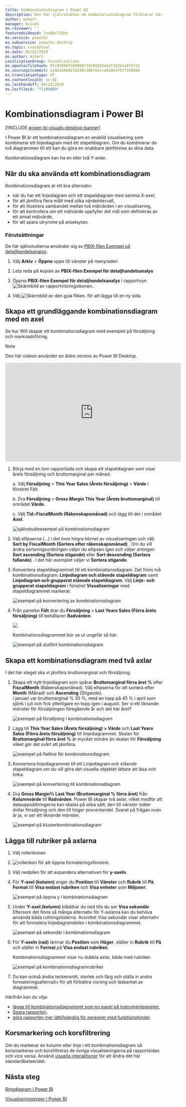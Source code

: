 ```yaml
---
title: Kombinationsdiagram i Power BI
description: Den här självstudien om kombinationsdiagram förklarar när du ska använda dem och hur du skapar dem i Power BI-tjänsten och Desktop.
author: mihart
manager: kvivek
ms.reviewer: ''
featuredvideoid: lnv66cTZ5ho
ms.service: powerbi
ms.subservice: powerbi-desktop
ms.topic: conceptual
ms.date: 05/22/2019
ms.author: mihart
LocalizationGroup: Visualizations
ms.openlocfilehash: 97c01966750d888f3420d265eb3f252b3a8f57d3
ms.sourcegitcommit: e2de2e8b8e78240c306fe6cca820e5f6ff188944
ms.translationtype: HT
ms.contentlocale: sv-SE
ms.lasthandoff: 09/23/2019
ms.locfileid: "71194969"
---
```

# <a name="combo-chart-in-power-bi"></a>Kombinationsdiagram i Power BI

[!INCLUDE [power-bi-visuals-desktop-banner](../includes/power-bi-visuals-desktop-banner.md)]

I Power BI är ett kombinationsdiagram en enskild visualisering som kombinerar ett linjediagram med ett stapeldiagram. Om du kombinerar de två diagrammen till ett kan du göra en snabbare jämförelse av dina data.

Kombinationsdiagram kan ha en eller två Y-axlar.

## <a name="when-to-use-a-combo-chart"></a>När du ska använda ett kombinationsdiagram
Kombinationsdiagram är ett bra alternativ:

* när du har ett linjediagram och ett stapeldiagram med samma X-axel,
* för att jämföra flera mått med olika värdeintervall,
* för att illustrera sambandet mellan två mätvärden i en visualisering,
* för att kontrollera om ett mätvärde uppfyller det mål som definieras av ett annat mätvärde,
* för att spara utrymme på arbetsytan.

### <a name="prerequisites"></a>Förutsättningar
De här självstudierna använder sig av [PBIX-filen Exempel på detaljhandelsanalys](http://download.microsoft.com/download/9/6/D/96DDC2FF-2568-491D-AAFA-AFDD6F763AE3/Retail%20Analysis%20Sample%20PBIX.pbix).

1. Välj **Arkiv** > **Öppna** uppe till vänster på menyraden
   
2. Leta reda på kopian av **PBIX-filen Exempel för detaljhandelsanalys**

1. Öppna **PBIX-filen Exempel för detaljhandelsanalys** i rapportvyn ![Skärmbild av rapportvisningsikonen.](media/power-bi-visualization-kpi/power-bi-report-view.png).

1. Välj ![Skärmbild av den gula fliken.](media/power-bi-visualization-kpi/power-bi-yellow-tab.png) för att lägga till en ny sida.



## <a name="create-a-basic-single-axis-combo-chart"></a>Skapa ett grundläggande kombinationsdiagram med en axel
Se hur Will skapar ett kombinationsdiagram med exemplet på försäljning och marknadsföring.
   > [!NOTE]
   > Den här videon använder en äldre version av Power BI Desktop.
   > 
   > 
<iframe width="560" height="315" src="https://www.youtube.com/embed/lnv66cTZ5ho?list=PL1N57mwBHtN0JFoKSR0n-tBkUJHeMP2cP" frameborder="0" allowfullscreen></iframe>  

<a name="create"></a>

1. Börja med en tom rapportsida och skapa ett stapeldiagram som visar årets försäljning och bruttomarginal per månad.

    a.  Välj **Försäljning** \> **This Year Sales (Årets försäljning)**  > **Värde** i fönstret Fält.

    b.  Dra **Försäljning** \> **Gross Margin This Year (Årets bruttomarginal)** till området **Värde**.

    c. Välj **Tid**\>**FiscalMonth (Räkenskapsmånad)** och lägg till det i området **Axel**.

    ![självstudieexempel på kombinationsdiagram](media/power-bi-visualization-combo-chart/combotutorial1new.png)
5. Välj ellipserna (...) i det övre högra hörnet av visualiseringen och välj **Sort by FiscalMonth (Sortera efter räkenskapsmånad)** . Om du vill ändra sorteringsordningen väljer du ellipsen igen och väljer antingen **Sort ascending (Sortera stigande)** eller **Sort descending (Sortera fallande)** . I det här exemplet väljer vi **Sortera stigande**.

6. Konvertera stapeldiagrammet till ett kombinationsdiagram. Det finns två kombinationsdiagram: **Linjediagram och stående stapeldiagram** samt **Linjediagram och grupperat stående stapeldiagram**. Välj **Linje- och grupperat stapeldiagram** i fönstret **Visualiseringar** med stapeldiagrammet markerat.

    ![exempel på konvertering av kombinationsdiagram](media/power-bi-visualization-combo-chart/converttocombo-new2.png)
7. Från panelen **Fält** drar du **Försäljning** \> **Last Years Sales (Förra årets försäljning)** till behållaren **Radvärden**.

   ![](media/power-bi-visualization-combo-chart/linevaluebucket.png)

   Kombinationsdiagrammet bör se ut ungefär så här:

   ![exempel på slutfört kombinationsdiagram](media/power-bi-visualization-combo-chart/combochartdone-new.png)

## <a name="create-a-combo-chart-with-two-axes"></a>Skapa ett kombinationsdiagram med två axlar
I det här steget ska vi jämföra bruttomarginal och försäljning.

1. Skapa ett nytt linjediagram som spårar **Bruttomarginal förra året %** efter **FiscalMonth** (Räkenskapsmånad). Välj ellipserna för att sortera efter **Month** (Månad) och **Ascending** (Stigande).  
I januari var bruttomarginal % 35 %, med en topp på 45 % i april som sjönk i juli och fick ytterligare en topp igen i augusti. Ser vi ett liknande mönster för försäljningen föregående år och det här året?

   ![exempel på försäljning i kombinationsdiagram](media/power-bi-visualization-combo-chart/combo1-new.png)
2. Lägg till **This Year Sales (Årets försäljning) > Värde** och **Last Years Sales (Förra årets försäljning)** till linjediagrammet. Skalan för **Bruttomarginal förra året %** är mycket mindre än skalan för **Försäljning** vilket gör det svårt att jämföra.      

   ![exempel på flatline för kombinationsdiagram](media/power-bi-visualization-combo-chart/flatline-new.png)
3. Konvertera linjediagrammet till ett Linjediagram och stående stapeldiagram om du vill göra det visuella objektet lättare att läsa och tolka.

   ![exempel på konvertering till kombinationsdiagram](media/power-bi-visualization-combo-chart/converttocombo-new.png)

4. Dra **Gross Margin% Last Year (Bruttomarginal % förra året)** från **Kolumnvärde** till **Radvärden**. Power BI skapar två axlar, vilket medför att datauppsättningarna kan skalas på olika sätt; den till vänster mäter dollar försäljning och den till höger procentandel. Svaret på frågan ovan är ja, vi ser ett liknande mönster.

   ![exempel på klusterkombinationsdiagram](media/power-bi-visualization-combo-chart/power-bi-clustered-combo.png)    

## <a name="add-titles-to-the-axes"></a>Lägga till rubriker på axlarna
1. Välj rollerikonen 
1. ![rollerikon](media/power-bi-visualization-combo-chart/power-bi-paintroller.png) för att öppna formateringsfönstret.
1. Välj nedpilen för att expandera alternativen för **y-axeln**.
1. För **Y-axel (kolumn)** anger du **Position** till **Vänster** och **Rubrik** till **På**,  **Format** till **Visa endast rubriken** och **Visa enheter** som **Miljoner**.

   ![exempel på öppna y i kombinationsdiagram](media/power-bi-visualization-combo-chart/power-bi-open-y.png)
4. Under **Y-axel (kolumn)** bläddrar du ned tills du ser **Visa sekundär**. Eftersom det finns så många alternativ för Y-axlarna kan du behöva använda båda rullningslisterna. Avsnittet Visa sekundär visar alternativ för att formatera linjediagramdelen i kombinationsdiagrammet.

   ![exempel på sekundär i kombinationsdiagram](media/power-bi-visualization-combo-chart/power-bi-secondary.png)
5. För **Y-axeln (rad)** lämnar du **Position** som **Höger**, ställer in **Rubrik** till **På** och ställer in **Format** på **Visa endast rubriken**.

   Kombinationsdiagrammet visar nu dubbla axlar, båda med rubriker.

   ![exempel på kombinationsdiagramrubriker](media/power-bi-visualization-combo-chart/power-bi-2-titles.png)

6. Du kan också ändra teckensnitt, storlek och färg och ställa in andra formateringsalternativ för att förbättra visning och läsbarhet av diagrammet.

Härifrån kan du vilja:

* [lägga till kombinationsdiagrammet som en panel på instrumentpanelen](../service-dashboard-tiles.md),
* [Spara rapporten](../service-report-save.md).
* [göra rapporten mer lättillgänglig för personer med funktionshinder](../desktop-accessibility.md).

## <a name="cross-highlighting-and-cross-filtering"></a>Korsmarkering och korsfiltrering

Om du markerar en kolumn eller linje i ett kombinationsdiagram så korsmarkeras och korsfiltreras de övriga visualiseringarna på rapportsidan och vice versa. Använd [visuella interaktioner](../service-reports-visual-interactions.md) för att ändra det här standardbeteendet.

## <a name="next-steps"></a>Nästa steg

[Ringdiagram i Power BI](power-bi-visualization-doughnut-charts.md)

[Visualiseringstyper i Power BI](power-bi-visualization-types-for-reports-and-q-and-a.md)

